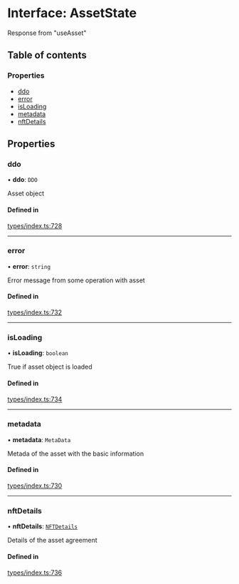 # Interface: AssetState

Response from "useAsset"

## Table of contents

### Properties

- [ddo](AssetState.md#ddo)
- [error](AssetState.md#error)
- [isLoading](AssetState.md#isloading)
- [metadata](AssetState.md#metadata)
- [nftDetails](AssetState.md#nftdetails)

## Properties

### ddo

• **ddo**: `DDO`

Asset object

#### Defined in

[types/index.ts:728](https://github.com/nevermined-io/react-components/blob/25aa521/catalog/src/types/index.ts#L728)

___

### error

• **error**: `string`

Error message from some operation with asset

#### Defined in

[types/index.ts:732](https://github.com/nevermined-io/react-components/blob/25aa521/catalog/src/types/index.ts#L732)

___

### isLoading

• **isLoading**: `boolean`

True if asset object is loaded

#### Defined in

[types/index.ts:734](https://github.com/nevermined-io/react-components/blob/25aa521/catalog/src/types/index.ts#L734)

___

### metadata

• **metadata**: `MetaData`

Metada of the asset with the basic information

#### Defined in

[types/index.ts:730](https://github.com/nevermined-io/react-components/blob/25aa521/catalog/src/types/index.ts#L730)

___

### nftDetails

• **nftDetails**: [`NFTDetails`](NFTDetails.md)

Details of the asset agreement

#### Defined in

[types/index.ts:736](https://github.com/nevermined-io/react-components/blob/25aa521/catalog/src/types/index.ts#L736)
